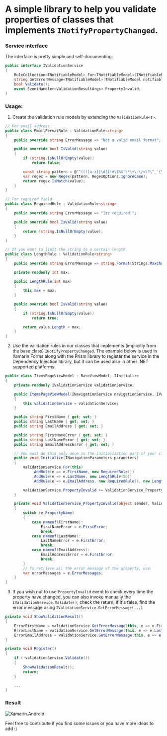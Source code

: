 # A simple library to help you validate properties of classes that implements `INotifyPropertyChanged`.

### Service interface

The interface is pretty simple and self-documenting:

``` c#
public interface IValidationService
{
    RuleCollection<TNotifiableModel> For<TNotifiableModel>(TNotifiableModel notifiableModel) where TNotifiableModel : INotifyPropertyChanged;
    string GetErrorMessage<TNotifiableModel>(TNotifiableModel notifiableModel, Expression<Func<TNotifiableModel, object>> expression) where TNotifiableModel : INotifyPropertyChanged;
    bool Validate();
    event EventHandler<ValidationResultArgs> PropertyInvalid;
}
```

### Usage:

1. Create the validation rule models by extending the `ValidationRule<T>`.

``` c#
// For email address
public class EmailFormatRule : ValidationRule<string>
{
    public override string ErrorMessage => "Not a valid email format";

    public override bool IsValid(string value)
    {
        if (string.IsNullOrEmpty(value))
            return false;

        const string pattern = @"^((([a-z]|\d|[!#\$%&'\*\+\-\/=\?\^_`{\|}~]|[\u00A0-\uD7FF\uF900-\uFDCF\uFDF0-\uFFEF])+(\.([a-z]|\d|[!#\$%&'\*\+\-\/=\?\^_`{\|}~]|[\u00A0-\uD7FF\uF900-\uFDCF\uFDF0-\uFFEF])+)*)|((\x22)((((\x20|\x09)*(\x0d\x0a))?(\x20|\x09)+)?(([\x01-\x08\x0b\x0c\x0e-\x1f\x7f]|\x21|[\x23-\x5b]|[\x5d-\x7e]|[\u00A0-\uD7FF\uF900-\uFDCF\uFDF0-\uFFEF])|(\\([\x01-\x09\x0b\x0c\x0d-\x7f]|[\u00A0-\uD7FF\uF900-\uFDCF\uFDF0-\uFFEF]))))*(((\x20|\x09)*(\x0d\x0a))?(\x20|\x09)+)?(\x22)))@((([a-z]|\d|[\u00A0-\uD7FF\uF900-\uFDCF\uFDF0-\uFFEF])|(([a-z]|\d|[\u00A0-\uD7FF\uF900-\uFDCF\uFDF0-\uFFEF])([a-z]|\d|-|\.|_|~|[\u00A0-\uD7FF\uF900-\uFDCF\uFDF0-\uFFEF])*([a-z]|\d|[\u00A0-\uD7FF\uF900-\uFDCF\uFDF0-\uFFEF])))\.)+(([a-z]|[\u00A0-\uD7FF\uF900-\uFDCF\uFDF0-\uFFEF])|(([a-z]|[\u00A0-\uD7FF\uF900-\uFDCF\uFDF0-\uFFEF])([a-z]|\d|-|\.|_|~|[\u00A0-\uD7FF\uF900-\uFDCF\uFDF0-\uFFEF])*([a-z]|[\u00A0-\uD7FF\uF900-\uFDCF\uFDF0-\uFFEF])))\.?$";
        var regex = new Regex(pattern, RegexOptions.IgnoreCase);
        return regex.IsMatch(value);
    }
}

// For required field
public class RequiredRule : ValidationRule<string>
{
    public override string ErrorMessage => "Izz required!";

    public override bool IsValid(string value)
    {
        return !string.IsNullOrEmpty(value);
    }
}

// If you want to limit the string to a certain length
public class LengthRule : ValidationRule<string>
{
    public override string ErrorMessage => string.Format(Strings.MaxCharacters, max);

    private readonly int max;

    public LengthRule(int max)
    {
        this.max = max;
    }

    public override bool IsValid(string value)
    {
        if (string.IsNullOrEmpty(value))
            return true;

        return value.Length < max;
    }
}
```


2. Use the validation rules in our classes that implements (implicitly from the base class) `INotifyPropertyChanged`.
The example below is used in Xamarin Forms along with the Prism library to register the service in the Dependency Injection library, but it can be used also in other .NET supported platforms.

``` c#
public class ItemsPageViewModel : BaseViewModel, IInitialize
{
    private readonly IValidationService validationService;

    public ItemsPageViewModel(INavigationService navigationService, IValidationService validationService) : base(navigationService)
    {
        this.validationService = validationService;
    }

    public string FirstName { get; set; }
    public string LastName { get; set; }
    public string EmailAddress { get; set; }

    public string FirstNameError { get; set; }
    public string LastNameError { get; set; }
    public string EmailAddressError { get; set; }

    // You must do this only once in the initialization part of your class model.
    public void Initialize(INavigationParameters parameters)
    {
        validationService.For(this)
            .AddRule(e => e.FirstName, new RequiredRule())
            .AddRule(e => e.LastName, new LengthRule(50))
            .AddRule(e => e.EmailAddress, new RequiredRule(), new LengthRule(100), new EmailFormatRule())

        validationService.PropertyInvalid += ValidationService_PropertyInvalid;
    }

    private void ValidationService_PropertyInvalid(object sender, ValidationResultArgs e)
    {
        switch (e.PropertyName)
        {
            case nameof(FirstName):
                FirstNameError = e.FirstError;
                break;
            case nameof(LastName):
                LastNameError = e.FirstError;
                break;
            case nameof(EmailAddress):
                EmailAddressError = e.FirstError;
                break;
        }
        // To retrieve all the error message of the property, use:
        var errorMessages = e.ErrorMessages;
    }
}
```

3. If you wish not to use `PropertyInvalid` event to check every time the property have changed, you can also invoke manually the `IValidationService.Validate()`, check the return, if it's false, find the error message using `IValidationService.GetErrorMessage(...)`

``` c#
private void ShowValidationResult()
{
    ErrorFirstName = validationService.GetErrorMessage(this, e => e.FirstName);
    ErrorLastName = validationService.GetErrorMessage(this, e => e.LastName);
    ErrorEmailAddress = validationService.GetErrorMessage(this, e => e.EmailAddress);
}

private void Register()
{
    if (!validationService.Validate())
    {
        ShowValidationResult();
        return;
    }

    ...
}	
```

### Result
![Xamarin.Android](https://i.imgur.com/SjSeUst.gif)

Feel free to contribute if you find some issues or you have more ideas to add :)
